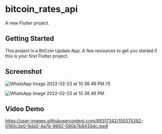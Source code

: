 # bitcoin_rates_api
A new Flutter project.

## Getting Started
This project is a BitCoin Update App.
A few resources to get you started if this is your first Flutter project:

## Screenshot

![WhatsApp Image 2022-02-23 at 10 38 46 PM (1)](https://user-images.githubusercontent.com/89317342/155375668-3fc0cc10-c826-423c-984b-5a9d322d996b.jpeg)

![WhatsApp Image 2022-02-23 at 10 38 46 PM](https://user-images.githubusercontent.com/89317342/155375680-da85c965-1955-4d29-8720-5a78077e89cb.jpeg)


## Video Demo

https://user-images.githubusercontent.com/89317342/155375382-0160c3e0-9dd2-4a7b-9662-590b7b8433dc.mp4


